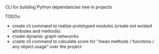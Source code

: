 CLI for building Python dependancies tree in projects

TODOs:
- create cli command to realize prototyped modules (create not existed attributes and methods)
- create dynamic graph netwoorks
- craete cli command to calculate score for "mean methods / functions / any object usage" over the project
